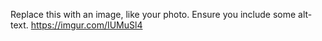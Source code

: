 Replace this with an image, like your photo. Ensure you include some alt-text.
https://imgur.com/IUMuSl4

